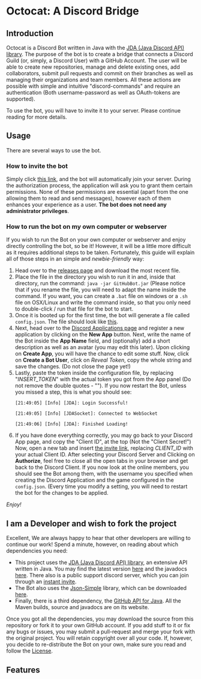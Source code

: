 # Octocat: A Discord Bridge</h1>
## Introduction
<p>Octocat is a Discord Bot written in Java with the <a href="https://www.github.com/DV8FromTheWorld/JDA">JDA (Java Discord API) library</a>. The purpose of the bot is to create a bridge that connects a Discord Guild (or, simply, a Discord User) with a GitHub Account. The user will be able to create new repositories, manage and delete existing ones, add collaborators, submit pull requests and commit on their branches as well as managing their organizations and team members. All these actions are possible with simple and intuitive "discord-commands" and require an authentication (Both username-password as well as OAuth-tokens are supported).</p>
<p>To use the bot, you will have to invite it to your server. Please continue reading for more details.

## Usage
<p>There are several ways to use the bot.</p>

### How to invite the bot
<p>Simply click <a href="https://discordapp.com/oauth2/authorize?client_id=292036421341020161&scope=bot&permissions=104062017">this link</a>, and the bot will automatically join your server. During the authorization process, the application will ask you to grant them certain permissions. None of these permissions are essential (apart from the one allowing them to read and send messages), however each of them enhances your experience as a user. <b>The bot does not need any administrator privileges</b>.</p>

### How to run the bot on my own computer or webserver
<p>If you wish to run the Bot on your own computer or webserver and enjoy directly controlling the bot, so be it! However, it will be a little more difficult as it requires additional steps to be taken. Fortunately, this guide will explain all of those steps in an simple and <i>newbie-friendly</i> way:</p>
<ol>
<li>Head over to the <a href="https://github.com/ShanerX/Octocat-Discord-Bot/releases">releases page</a> and download the most recent file.</li>
<li>Place the file in the directory you wish to run it in and, inside that directory, run the command: <code>java -jar GitHubBot.jar</code> (Please notice that if you rename the file, you will need to adapt the name inside the command. If you want, you can create a <code>.bat</code> file on windows or a <code>.sh</code> file on OSX/Linux and write the command inside, so that you only need to double-click / run that file for the bot to start.</li>
<li>Once it is booted up for the first time, the bot will generate a file called <code>config.json</code>. The file should look like <a href="https://gist.github.com/ShanerX/d26731b8829f2f37f5c187c2f5d48678">this</a>.</li>
<li>Next, head over to the <a href="https://discordapp.com/developers/applications/me">Discord Applications page</a> and register a new application by clicking on the <b>New App</b> button. Next, write the name of the Bot inside the <b>App Name</b> field, and (optionally) add a short description as well as an avatar (you may edit this later). Upon clicking on <b>Create App</b>, you will have the chance to edit some stuff. Now, click on <b>Create a Bot User</b>, click on <i>Reveal Token</i>, copy the whole string and save the changes. (Do not close the page yet!)</li>
  <li>Lastly, paste the token inside the configuration file, by replacing "<i>INSERT_TOKEN</i>" with the actual token you got from the App panel (Do not remove the double quotes - ""). If you now restart the Bot, unless you missed a step, this is what you should see:
  <p>  <code>[21:49:05] [Info] [JDA]: Login Successful!</code></p>
  <p>  <code>[21:49:05] [Info] [JDASocket]: Connected to WebSocket</code></p>
  <p>  <code>[21:49:06] [Info] [JDA]: Finished Loading!</code></p>
  <li>If you have done everything correctly, you may go back to your Discord App page, and copy the "Client ID", at the top (Not the "Client Secret!") Now, open a new tab and insert <a href="https://discordapp.com/oauth2/authorize?client_id=CLIENT_ID&scope=bot&permissions=104062017">the invite link</a>, replacing <i>CLIENT_ID</i> with your actual Client ID. After selecting your Discord Server and Clicking on <b>Authorize</b>, feel free to close all the open tabs in your browser and get back to the Discord Client. If you now look at the online members, you should see the Bot among them, with the username you specified when creating the Discord Application and the game configured in the <code>config.json</code>. (Every time you modify a setting, you will need to restart the bot for the changes to be applied.</li>
  </ol>
<i>Enjoy!</i>
  
  ## I am a Developer and wish to fork the project
  <p>Excellent, We are always happy to hear that other developers are willing to continue our work! Spend a minute, however, on reading about which dependencies you need:</p>
  <ul>
  <li>This project uses the <a href="https://www.github.com/DV8FromTheWorld/JDA">JDA (Java Discord API) library</a>, an extensive API written in Java. You may find the latest version <a href="http://home.dv8tion.com:8080/job/JDA/">here</a> and the javadocs <a href="http://home.dv8tion.net:8080/job/JDA/javadoc/">here</a>. There also is a public support discord server, which you can join through an <a href="https://discord.gg/0hMr4ce0tIl3SLv5">instant invite</a>.</li>
  <li>The Bot also uses the <a href="https://github.com/fangyidong/json-simple">Json-Simple</a> library, which can be downloaded <a href="https://code.google.com/archive/p/json-simple/">here</a>.</li>
  <li>Finally, there is a third dependency, the <a href="http://github-api.kohsuke.org/">GitHub API for Java</a>. All the Maven builds, source and javadocs are on its website.</li>
  </ul>
  <p>Once you got all the dependencies, you may download the source from this repository or fork it to your own GitHub account. If you add stuff to it or fix any bugs or issues, you may submit a pull-request and merge your fork with the original project. You will retain copyright over all your code. If, however, you decide to re-distribute the Bot on your own, make sure you read and follow the <a href="https://www.github.com/ShanerX/Octocat-Discord-Bot/blob/master/LICENSE.md">License</a>.</p>
  
  ## Features
